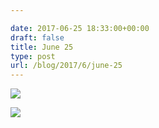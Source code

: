 ```yaml
---

date: 2017-06-25 18:33:00+00:00
draft: false
title: June 25
type: post
url: /blog/2017/6/june-25
---
```




  
   ![](/images/2017-06-25-20176june-25/IMG_1467.jpg)

  

  
   ![](/images/2017-06-25-20176june-25/IMG_1468.jpg)

  


